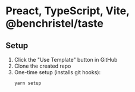 # Preact, TypeScript, Vite, @benchristel/taste

## Setup

1. Click the "Use Template" button in GitHub
2. Clone the created repo
3. One-time setup (installs git hooks):
   ```
   yarn setup
   ```